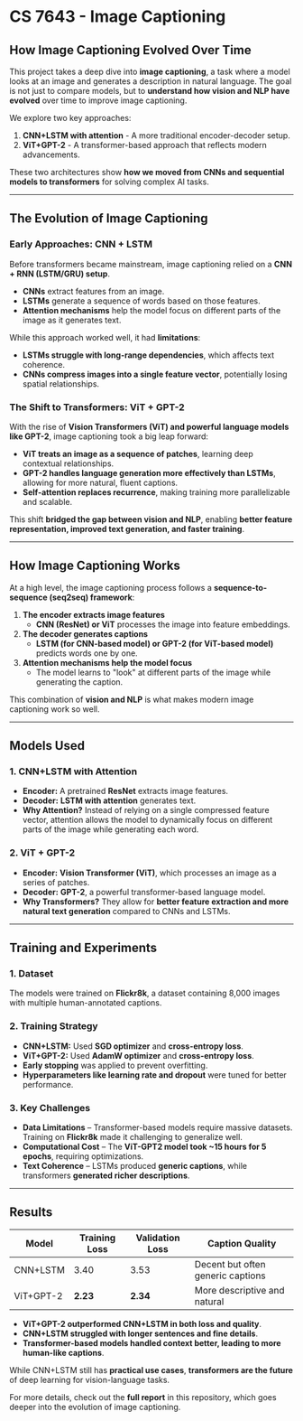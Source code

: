 # CS 7643 - Image Captioning
## How Image Captioning Evolved Over Time  

This project takes a deep dive into **image captioning**, a task where a model looks at an image and generates a description in natural language. The goal is not just to compare models, but to **understand how vision and NLP have evolved** over time to improve image captioning.  

We explore two key approaches:  
1. **CNN+LSTM with attention** - A more traditional encoder-decoder setup.  
2. **ViT+GPT-2** - A transformer-based approach that reflects modern advancements.  

These two architectures show **how we moved from CNNs and sequential models to transformers** for solving complex AI tasks.

---

## **The Evolution of Image Captioning**  
### **Early Approaches: CNN + LSTM**  
Before transformers became mainstream, image captioning relied on a **CNN + RNN (LSTM/GRU) setup**.  
- **CNNs** extract features from an image.  
- **LSTMs** generate a sequence of words based on those features.  
- **Attention mechanisms** help the model focus on different parts of the image as it generates text.  

While this approach worked well, it had **limitations**:  
- **LSTMs struggle with long-range dependencies**, which affects text coherence.  
- **CNNs compress images into a single feature vector**, potentially losing spatial relationships.

### **The Shift to Transformers: ViT + GPT-2**  
With the rise of **Vision Transformers (ViT) and powerful language models like GPT-2**, image captioning took a big leap forward:  
- **ViT treats an image as a sequence of patches**, learning deep contextual relationships.  
- **GPT-2 handles language generation more effectively than LSTMs**, allowing for more natural, fluent captions.  
- **Self-attention replaces recurrence**, making training more parallelizable and scalable.

This shift **bridged the gap between vision and NLP**, enabling **better feature representation, improved text generation, and faster training**.

---

## **How Image Captioning Works**
At a high level, the image captioning process follows a **sequence-to-sequence (seq2seq) framework**:

1. **The encoder extracts image features**  
   - **CNN (ResNet) or ViT** processes the image into feature embeddings.  
2. **The decoder generates captions**  
   - **LSTM (for CNN-based model) or GPT-2 (for ViT-based model)** predicts words one by one.  
3. **Attention mechanisms help the model focus**  
   - The model learns to "look" at different parts of the image while generating the caption.  

This combination of **vision and NLP** is what makes modern image captioning work so well.

---

## **Models Used**

### **1. CNN+LSTM with Attention**
- **Encoder:** A pretrained **ResNet** extracts image features.  
- **Decoder:** **LSTM with attention** generates text.  
- **Why Attention?** Instead of relying on a single compressed feature vector, attention allows the model to dynamically focus on different parts of the image while generating each word.  

### **2. ViT + GPT-2**
- **Encoder:** **Vision Transformer (ViT)**, which processes an image as a series of patches.  
- **Decoder:** **GPT-2**, a powerful transformer-based language model.  
- **Why Transformers?** They allow for **better feature extraction and more natural text generation** compared to CNNs and LSTMs.  

---

## **Training and Experiments**

### **1. Dataset**
The models were trained on **Flickr8k**, a dataset containing 8,000 images with multiple human-annotated captions.

### **2. Training Strategy**
- **CNN+LSTM:** Used **SGD optimizer** and **cross-entropy loss**.  
- **ViT+GPT-2:** Used **AdamW optimizer** and **cross-entropy loss**.  
- **Early stopping** was applied to prevent overfitting.  
- **Hyperparameters like learning rate and dropout** were tuned for better performance.

### **3. Key Challenges**
- **Data Limitations** – Transformer-based models require massive datasets. Training on **Flickr8k** made it challenging to generalize well.  
- **Computational Cost** – The **ViT-GPT2 model took ~15 hours for 5 epochs**, requiring optimizations.  
- **Text Coherence** – LSTMs produced **generic captions**, while transformers **generated richer descriptions**.  

---

## **Results**
| Model | Training Loss | Validation Loss | Caption Quality |
|--------|----------------|----------------|----------------|
| CNN+LSTM | 3.40 | 3.53 | Decent but often generic captions |
| ViT+GPT-2 | **2.23** | **2.34** | More descriptive and natural |

- **ViT+GPT-2 outperformed CNN+LSTM in both loss and quality**.  
- **CNN+LSTM struggled with longer sentences and fine details**.  
- **Transformer-based models handled context better, leading to more human-like captions**.

While CNN+LSTM still has **practical use cases**, **transformers are the future** of deep learning for vision-language tasks.

For more details, check out the **full report** in this repository, which goes deeper into the evolution of image captioning.
